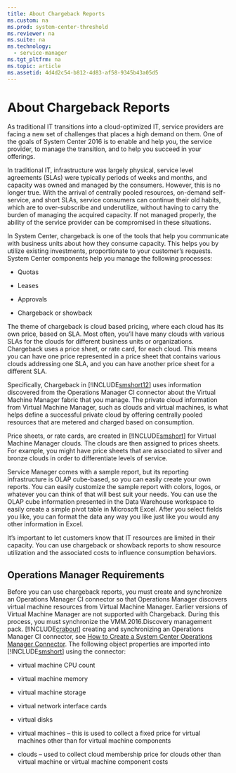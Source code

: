 ```yaml
---
title: About Chargeback Reports
ms.custom: na
ms.prod: system-center-threshold
ms.reviewer: na
ms.suite: na
ms.technology: 
  - service-manager
ms.tgt_pltfrm: na
ms.topic: article
ms.assetid: 4d4d2c54-b812-4d83-af58-9345b43a05d5
---
```

# About Chargeback Reports
As traditional IT transitions into a cloud\-optimized IT, service providers are facing a new set of challenges that places a high demand on them. One of the goals of System Center 2016 is to enable and help you, the service provider, to manage the transition, and to help you succeed in your offerings.

In traditional IT, infrastructure was largely physical, service level agreements \(SLAs\) were typically periods of weeks and months, and capacity was owned and managed by the consumers. However, this is no longer true. With the arrival of centrally pooled resources, on\-demand self\-service, and short SLAs, service consumers can continue their old habits, which are to over\-subscribe and underutilize, without having to carry the burden of managing the acquired capacity. If not managed properly, the ability of the service provider can be compromised in these situations.

In System Center, chargeback is one of the tools that help you communicate with business units about how they consume capacity. This helps you by utilize existing investments, proportionate to your customer’s requests. System Center components help you manage the following processes:

-   Quotas

-   Leases

-   Approvals

-   Chargeback or showback

The theme of chargeback is cloud based pricing, where each cloud has its own price, based on SLA. Most often, you’ll have many clouds with various SLAs for the clouds for different business units or organizations. Chargeback uses a price sheet, or rate card, for each cloud. This means you can have one price represented in a price sheet that contains various clouds addressing one SLA, and you can have another price sheet for a different SLA.

Specifically, Chargeback in [!INCLUDE[smshort12](../../includes/smshort12_md.md)] uses information discovered from the Operations Manager CI connector about the Virtual Machine Manager fabric that you manage. The private cloud information from Virtual Machine Manager, such as clouds and virtual machines, is what helps define a successful private cloud by offering centrally pooled resources that are metered and charged based on consumption.

Price sheets, or rate cards, are created in [!INCLUDE[smshort](../../includes/smshort_md.md)] for Virtual Machine Manager clouds. The clouds are then assigned to prices sheets. For example, you might have price sheets that are associated to silver and bronze clouds in order to differentiate levels of service.

Service Manager comes with a sample report, but its reporting infrastructure is OLAP cube\-based, so you can easily create your own reports. You can easily customize the sample report with colors, logos, or whatever you can think of that will best suit your needs. You can use the OLAP cube information presented in the Data Warehouse workspace to easily create a simple pivot table in Microsoft Excel. After you select fields you like, you can format the data any way you like just like you would any other information in Excel.

It’s important to let customers know that IT resources are limited in their capacity. You can use chargeback or showback reports to show resource utilization and the associated costs to influence consumption behaviors.

## Operations Manager Requirements
Before you can use chargeback reports, you must create and synchronize an Operations Manager CI connector so that Operations Manager discovers virtual machine resources from Virtual Machine Manager. Earlier versions of Virtual Machine Manager are not supported with Chargeback. During this process, you must synchronize the VMM.2016.Discovery management pack. [!INCLUDE[crabout](../../includes/crabout_md.md)] creating and synchronizing an Operations Manager CI connector, see [How to Create a System Center Operations Manager Connector](http://go.microsoft.com/fwlink/p/?LinkId=229670). The following object properties are imported into [!INCLUDE[smshort](../../includes/smshort_md.md)] using the connector:

-   virtual machine CPU count

-   virtual machine memory

-   virtual machine storage

-   virtual network interface cards

-   virtual disks

-   virtual machines – this is used to collect a fixed price for virtual machines other than for virtual machine components

-   clouds – used to collect cloud membership price for clouds other than virtual machine or virtual machine component costs




